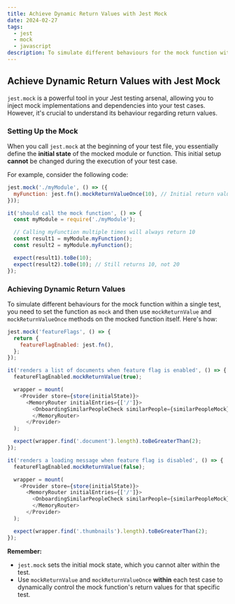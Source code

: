 ```yaml
---
title: Achieve Dynamic Return Values with Jest Mock
date: 2024-02-27
tags:
  - jest
  - mock
  - javascript
description: To simulate different behaviours for the mock function within a single test, you need to set the function as `mock` and then use  `mockReturnValue` and `mockReturnValueOnce` methods on the mocked function itself
---
```

## Achieve Dynamic Return Values with Jest Mock
`jest.mock` is a powerful tool in your Jest testing arsenal, allowing you to inject mock implementations and dependencies into your test cases. However, it's crucial to understand its behaviour regarding return values.

### Setting Up the Mock

When you call `jest.mock` at the beginning of your test file, you essentially define the **initial state** of the mocked module or function. This initial setup **cannot** be changed during the execution of your test case.

For example, consider the following code:

```javascript
jest.mock('./myModule', () => ({
  myFunction: jest.fn().mockReturnValueOnce(10), // Initial return value is 10
}));

it('should call the mock function', () => {
  const myModule = require('./myModule');

  // Calling myFunction multiple times will always return 10
  const result1 = myModule.myFunction();
  const result2 = myModule.myFunction();

  expect(result1).toBe(10);
  expect(result2).toBe(10); // Still returns 10, not 20
});
```

### Achieving Dynamic Return Values

To simulate different behaviours for the mock function within a single test, you need to set the function as `mock` and then use  `mockReturnValue` and `mockReturnValueOnce` methods on the mocked function itself. Here's how:

```javascript
jest.mock('featureFlags', () => {
  return {
    featureFlagEnabled: jest.fn(),
  };
});

it('renders a list of documents when feature flag is enabled', () => {
  featureFlagEnabled.mockReturnValue(true);

  wrapper = mount(
    <Provider store={store(initialState)}>
      <MemoryRouter initialEntries={['/']}>
        <OnboardingSimilarPeopleCheck similarPeople={similarPeopleMock} />
        </MemoryRouter>
      </Provider>
  );

  expect(wrapper.find('.document').length).toBeGreaterThan(2);
});

it('renders a loading message when feature flag is disabled', () => {
  featureFlagEnabled.mockReturnValue(false);

  wrapper = mount(
    <Provider store={store(initialState)}>
      <MemoryRouter initialEntries={['/']}>
        <OnboardingSimilarPeopleCheck similarPeople={similarPeopleMock} />
        </MemoryRouter>
      </Provider>
  );

  expect(wrapper.find('.thumbnails').length).toBeGreaterThan(2);
});
```

**Remember:**

- `jest.mock` sets the initial mock state, which you cannot alter within the test.
- Use `mockReturnValue` and `mockReturnValueOnce` **within** each test case to dynamically control the mock function's return values for that specific test.
